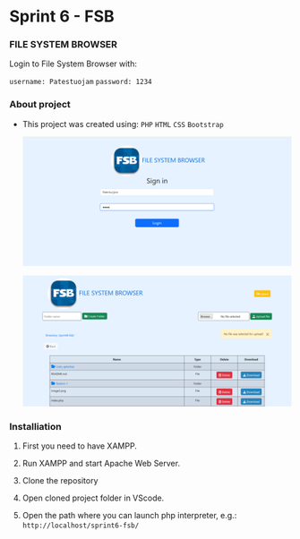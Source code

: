 # Sprint 6 - FSB

### FILE SYSTEM BROWSER 

Login to File System Browser with:

`username: Patestuojam`
`password: 1234`



### About project

* This project was created using:
            `PHP`
            `HTML`
            `CSS` 
            `Bootstrap`
            
  ![alt text](https://github.com/ESat777/sprint6-fsb/blob/main/Pictures/fsb1.png)


    ![alt text](https://github.com/ESat777/sprint6-fsb/blob/main/Pictures/fsb2.png)

### Installiation

1. First you need to have XAMPP.

2. Run XAMPP and start Apache Web Server.

3. Clone the repository

4. Open cloned project folder in VScode.

5. Open the path where you can launch php interpreter, e.g.: `http://localhost/sprint6-fsb/`


